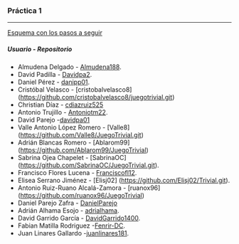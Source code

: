﻿### Práctica 1
---

[Esquema con los pasos a seguir](pasos-a-seguir.pdf)

##### Usuario - Repositorio

* Almudena Delgado - [Almudena188](https://github.com/Almudena188/Trivial.git).
* David Padilla - [Davidpa2](https://github.com/davidpa2/JuegoTrivial).
* Daniel Pérez - [danipp01](https://github.com/danipp01/JuegoTrivial.git).
* Cristóbal Velasco - [cristobalvelasco8] (https://github.com/cristobalvelasco8/juegotrivial.git)
* Christian Díaz - [cdiazruiz525](https://github.com/cdiazruiz525/JuegoTrivial.git)
* Antonio Trujillo - [Antoniotm22](https://github.com/antoniotm22/TrivialSencilloED).
* David Parejo -[davidpa01](https://github.com/davidpa01/JuegoTtivial.git)
* Valle Antonio López Romero - [Valle8] (https://github.com/Valle8/JuegoTrivial.git)
* Adrián Blancas Romero	- [Ablarom99] (https://github.com/Ablarom99/JuegoTrivial)
* Sabrina Ojea Chapelet - [SabrinaOC] (https://github.com/SabrinaOC/JuegoTrivial.git).
* Francisco Flores Lucena - [Franciscofl12](https://github.com/franciscofl12/JuegoTrivial.git).
* Elisea Serrano Jiménez - [Elisj02] (https://github.com/Elisj02/Trivial.git).
* Antonio Ruiz-Ruano Alcalá-Zamora - [ruanox96] (https://github.com/ruanox96/JuegoTrivial)
* Daniel Parejo Zafra - [DanielParejo](https://github.com/DanielParejo/JuegoTrivial.git)
* Adrián Alhama Esojo - [adrialhama](https://github.com/adrialhama/JuegoTrivial.git).
* David Garrido García - [DavidGarrido1400](https://github.com/DavidGarrido1400/TrivialFran.git).
* Fabian Matilla Rodriguez -[Fenrir-DC](https://github.com/Fenrir-DC/Juegotrivial).
* Juan Linares Gallardo -[juanlinares181](https://github.com/juanlinares181/Proyectotrivial.git).